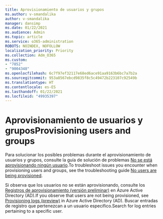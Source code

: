 ```yaml
---
title: Aprovisionamiento de usuarios y grupos
ms.author: v-smandalika
author: v-smandalika
manager: dansimp
ms.date: 01/22/2021
ms.audience: Admin
ms.topic: article
ms.service: o365-administration
ROBOTS: NOINDEX, NOFOLLOW
localization_priority: Priority
ms.collection: Adm_O365
ms.custom:
- "7852"
- "9004348"
ms.openlocfilehash: 6c7f97ef32117e68ed6ace91aa9163b6bc7a7b2a
ms.sourcegitcommit: 953a8567ebcd9835f8c5c49472b223107c92549b
ms.translationtype: HT
ms.contentlocale: es-ES
ms.lasthandoff: 01/22/2021
ms.locfileid: "49935397"
---
```

# <a name="provisioning-users-and-groups"></a><span data-ttu-id="9b16c-102">Aprovisionamiento de usuarios y grupos</span><span class="sxs-lookup"><span data-stu-id="9b16c-102">Provisioning users and groups</span></span>

<span data-ttu-id="9b16c-103">Para solucionar los posibles problemas durante el aprovisionamiento de usuarios y grupos, consulte la guía de solución de problemas [No se está aprovisionando ningún usuario](https://docs.microsoft.com/azure/active-directory/app-provisioning/application-provisioning-config-problem-no-users-provisioned).</span><span class="sxs-lookup"><span data-stu-id="9b16c-103">To troubleshoot issues you encounter when provisioning users and groups, see the troubleshooting guide [No users are being provisioned](https://docs.microsoft.com/azure/active-directory/app-provisioning/application-provisioning-config-problem-no-users-provisioned).</span></span>

<span data-ttu-id="9b16c-104">Si observa que los usuarios no se están aprovisionando, consulte los [Registros de aprovisionamiento (versión preliminar)](https://docs.microsoft.com/azure/active-directory/reports-monitoring/concept-provisioning-logs) en Azure Active Directory (AD).</span><span class="sxs-lookup"><span data-stu-id="9b16c-104">If you observe that users are not being provisioned, see [Provisioning logs (preview)](https://docs.microsoft.com/azure/active-directory/reports-monitoring/concept-provisioning-logs) in Azure Active Directory (AD).</span></span> <span data-ttu-id="9b16c-105">Buscar entradas de registro que pertenezcan a un usuario específico.</span><span class="sxs-lookup"><span data-stu-id="9b16c-105">Search for log entries pertaining to a specific user.</span></span>

